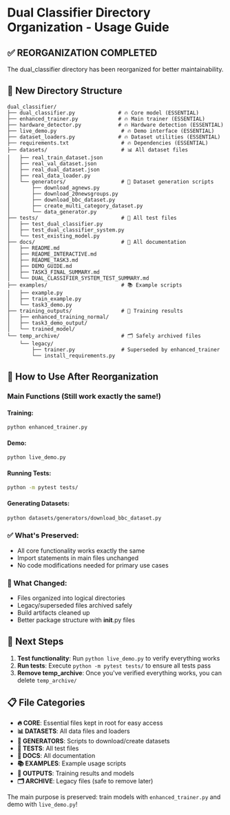 # Dual Classifier Directory Organization - Usage Guide

## ✅ REORGANIZATION COMPLETED

The dual_classifier directory has been reorganized for better maintainability.

## 📁 New Directory Structure

```
dual_classifier/
├── dual_classifier.py              # 🔥 Core model (ESSENTIAL)
├── enhanced_trainer.py             # 🔥 Main trainer (ESSENTIAL) 
├── hardware_detector.py            # 🔥 Hardware detection (ESSENTIAL)
├── live_demo.py                     # 🔥 Demo interface (ESSENTIAL)
├── dataset_loaders.py              # 🔥 Dataset utilities (ESSENTIAL)
├── requirements.txt                 # 🔥 Dependencies (ESSENTIAL)
├── datasets/                        # 📊 All dataset files
│   ├── real_train_dataset.json     
│   ├── real_val_dataset.json
│   ├── real_dual_dataset.json
│   ├── real_data_loader.py
│   └── generators/                  # 🔧 Dataset generation scripts
│       ├── download_agnews.py
│       ├── download_20newsgroups.py
│       ├── download_bbc_dataset.py
│       ├── create_multi_category_dataset.py
│       └── data_generator.py
├── tests/                           # 🧪 All test files
│   ├── test_dual_classifier.py
│   ├── test_dual_classifier_system.py
│   └── test_existing_model.py
├── docs/                            # 📖 All documentation
│   ├── README.md
│   ├── README_INTERACTIVE.md
│   ├── README_TASK3.md
│   ├── DEMO_GUIDE.md
│   ├── TASK3_FINAL_SUMMARY.md
│   └── DUAL_CLASSIFIER_SYSTEM_TEST_SUMMARY.md
├── examples/                        # 📚 Example scripts
│   ├── example.py
│   ├── train_example.py
│   └── task3_demo.py
├── training_outputs/                # 📁 Training results
│   ├── enhanced_training_normal/
│   ├── task3_demo_output/
│   └── trained_model/
└── temp_archive/                    # 🗂️ Safely archived files
    └── legacy/
        ├── trainer.py               # Superseded by enhanced_trainer
        └── install_requirements.py
```

## 🚀 How to Use After Reorganization

### Main Functions (Still work exactly the same!)

#### Training:
```bash
python enhanced_trainer.py
```

#### Demo:
```bash  
python live_demo.py
```

#### Running Tests:
```bash
python -m pytest tests/
```

#### Generating Datasets:
```bash
python datasets/generators/download_bbc_dataset.py
```

### ✅ What's Preserved:
- All core functionality works exactly the same
- Import statements in main files unchanged
- No code modifications needed for primary use cases

### 🔄 What Changed:
- Files organized into logical directories
- Legacy/superseded files archived safely
- Build artifacts cleaned up
- Better package structure with __init__.py files

## 🧹 Next Steps

1. **Test functionality**: Run `python live_demo.py` to verify everything works
2. **Run tests**: Execute `python -m pytest tests/` to ensure all tests pass
3. **Remove temp_archive**: Once you've verified everything works, you can delete `temp_archive/`

## 📋 File Categories

- **🔥 CORE**: Essential files kept in root for easy access
- **📊 DATASETS**: All data files and loaders  
- **🔧 GENERATORS**: Scripts to download/create datasets
- **🧪 TESTS**: All test files
- **📖 DOCS**: All documentation
- **📚 EXAMPLES**: Example usage scripts
- **📁 OUTPUTS**: Training results and models
- **🗂️ ARCHIVE**: Legacy files (safe to remove later)

The main purpose is preserved: train models with `enhanced_trainer.py` and demo with `live_demo.py`!

